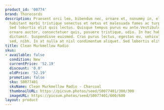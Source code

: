 ```yaml
---
product_id: '00774'
brand: Thorecords
description: Praesent orci leo, bibendum nec, ornare et, nonummy in, elit. Pellentesque
  habitant morbi tristique senectus et netus et malesuada fames ac turpis egestas.
  Sed lobortis elit quis lectus. Quisque tempus purus eu ante.Vestibulum sapien nisl,
  ornare auctor, consectetuer quis, posuere tristique, odio. In hac habitasse platea
  dictumst. Suspendisse euismod. Cras purus lectus, egestas eu, vehicula at, imperdiet
  sed, nibh. In at nulla at nisl condimentum aliquet. Sed lobortis elit quis lectus.
title: Clean Murkmellow Radio
skus:
- available: false
  condition: New
  currentPrice: '52.19'
  discount: '0.0'
  oldPrice: '52.19'
  promotion: false
  sku: S0077401
  skuName: Clean Murkmellow Radio - Charcoal
  thumbnailURL: https://picsum.photos/seed/S0077401/300/300
  imageURL: https://picsum.photos/seed/S0077401/600/600
layout: product
---
```

